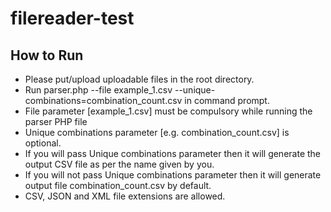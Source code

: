 # filereader-test

How to Run
-----------
- Please put/upload uploadable files in the root directory.
- Run parser.php --file example_1.csv --unique-combinations=combination_count.csv in command prompt.
- File parameter [example_1.csv] must be compulsory while running the parser PHP file
- Unique combinations parameter [e.g. combination_count.csv] is optional.
- If you will pass Unique combinations parameter then it will generate the output CSV file as per the name given by you.
- If you will not pass Unique combinations parameter then it will generate output file combination_count.csv by default.
- CSV, JSON and XML file extensions are allowed.
